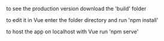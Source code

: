 to see the production version download the 'build' folder

to edit it in Vue enter the folder directory and run 'npm install'

to host the app on localhost with Vue run 'npm serve' 
